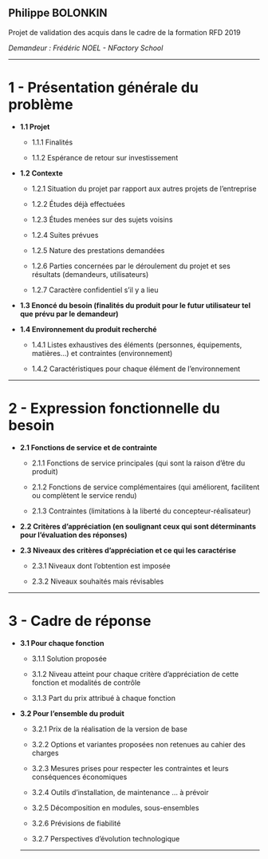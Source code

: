 ## Philippe BOLONKIN
Projet de validation des acquis dans le cadre de la formation RFD 2019

*Demandeur : Frédéric NOEL - NFactory School*

***
# 1 - Présentation générale du problème

 - **1.1 Projet**
 
   - 1.1.1 Finalités
   
   - 1.1.2 Espérance de retour sur investissement 
 
 - **1.2 Contexte** 
 
   - 1.2.1 Situation du projet par rapport aux autres projets de l’entreprise 
   
   - 1.2.2 Études déjà effectuées 
   
   - 1.2.3 Études menées sur des sujets voisins 
   
   - 1.2.4 Suites prévues 
   
   - 1.2.5 Nature des prestations demandées 
   
   - 1.2.6 Parties concernées par le déroulement du projet et ses résultats (demandeurs, utilisateurs) 
   
   - 1.2.7 Caractère confidentiel s’il y a lieu 
   
 - **1.3 Enoncé du besoin (finalités du produit pour le futur utilisateur tel que prévu par le demandeur)** 
 
 - **1.4 Environnement du produit recherché** 
 
   - 1.4.1 Listes exhaustives des éléments (personnes, équipements, matières…) et contraintes (environnement)
   
   - 1.4.2 Caractéristiques pour chaque élément de l’environnement 
 
***
# 2 - Expression fonctionnelle du besoin 

 - **2.1 Fonctions de service et de contrainte**

   - 2.1.1 Fonctions de service principales (qui sont la raison d’être du produit)
   
   - 2.1.2 Fonctions de service complémentaires (qui améliorent, facilitent ou complètent le service rendu)
   
   - 2.1.3 Contraintes (limitations à la liberté du concepteur-réalisateur)
   
 - **2.2 Critères d’appréciation (en soulignant ceux qui sont déterminants pour l’évaluation des réponses)** 
 
 - **2.3 Niveaux des critères d’appréciation et ce qui les caractérise**
 
   - 2.3.1 Niveaux dont l’obtention est imposée 
   
   - 2.3.2 Niveaux souhaités mais révisables 
 
***
# 3 - Cadre de réponse

 - **3.1 Pour chaque fonction**
 
   - 3.1.1 Solution proposée 
   
   - 3.1.2 Niveau atteint pour chaque critère d’appréciation de cette fonction et modalités de contrôle 
   
   - 3.1.3 Part du prix attribué à chaque fonction 
   
 - **3.2 Pour l’ensemble du produit**
 
   - 3.2.1 Prix de la réalisation de la version de base
   
   - 3.2.2 Options et variantes proposées non retenues au cahier des charges 
   
   - 3.2.3 Mesures prises pour respecter les contraintes et leurs conséquences économiques 
   
   - 3.2.4 Outils d’installation, de maintenance … à prévoir 
   
   - 3.2.5 Décomposition en modules, sous-ensembles 
   
   - 3.2.6 Prévisions de fiabilité 
   
   - 3.2.7 Perspectives d’évolution technologique 
   ***
